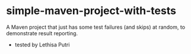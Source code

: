 # simple-maven-project-with-tests
A Maven project that just has some test failures (and skips) at random, to demonstrate result reporting.

- tested by Lethisa Putri
